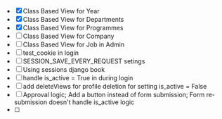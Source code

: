 - [x] Class Based View for Year
- [x] Class Based View for Departments
- [x] Class Based View for Programmes
- [ ] Class Based View for Company
- [ ] Class Based View for Job in Admin
- [ ] test_cookie in login
- [ ] SESSION_SAVE_EVERY_REQUEST setings
- [ ] Using sessions django book
- [ ] handle is_active = True in during login
- [ ] add deleteViews for profile deletion for setting is_active = False
- [ ] Approval logic; Add a button instead of form submission; Form re-submission doesn't 
handle is_active logic
- [ ] 

